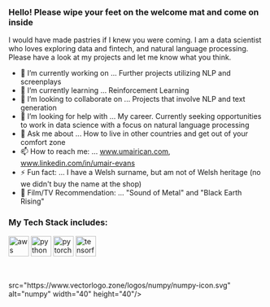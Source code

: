 ### Hello! Please wipe your feet on the welcome mat and come on inside

I would have made pastries if I knew you were coming. I am a data scientist who loves exploring data and fintech, and natural language processing. Please have a look at my projects and let me know what you think.


- 🔭 I’m currently working on ... Further projects utilizing NLP and screenplays
- 🌱 I’m currently learning ... Reinforcement Learning
- 👯 I’m looking to collaborate on ... Projects that involve NLP and text generation
- 🤔 I’m looking for help with ... My career. Currently seeking opportunities to work in data science with a focus on natural language processing
- 💬 Ask me about ... How to live in other countries and get out of your comfort zone
- 📫 How to reach me: ... www.umairican.com, www.linkedin.com/in/umair-evans
- ⚡ Fun fact: ... I have a Welsh surname, but am not of Welsh heritage (no we didn't buy the name at the shop)
- 🎦 Film/TV Recommendation: ... "Sound of Metal" and "Black Earth Rising"

### My Tech Stack includes:

<p align="left"><img src="https://www.vectorlogo.zone/logos/amazon_aws/amazon_aws-icon.svg" alt="aws" width="40" height="40"/>
<img src="https://www.vectorlogo.zone/logos/python/python-icon.svg" alt="python" width="40" height="40"/> <img
src="https://www.vectorlogo.zone/logos/pytorch/pytorch-icon.svg" alt="pytorch" width="40" height="40"/> <img 
src="https://www.vectorlogo.zone/logos/tensorflow/tensorflow-icon.svg" alt="tensorflow" width="40" height="40"/></p><p>&nbsp;</p>
src="https://www.vectorlogo.zone/logos/numpy/numpy-icon.svg" alt="numpy" width="40" height="40"/></p><p>&nbsp;</p>
